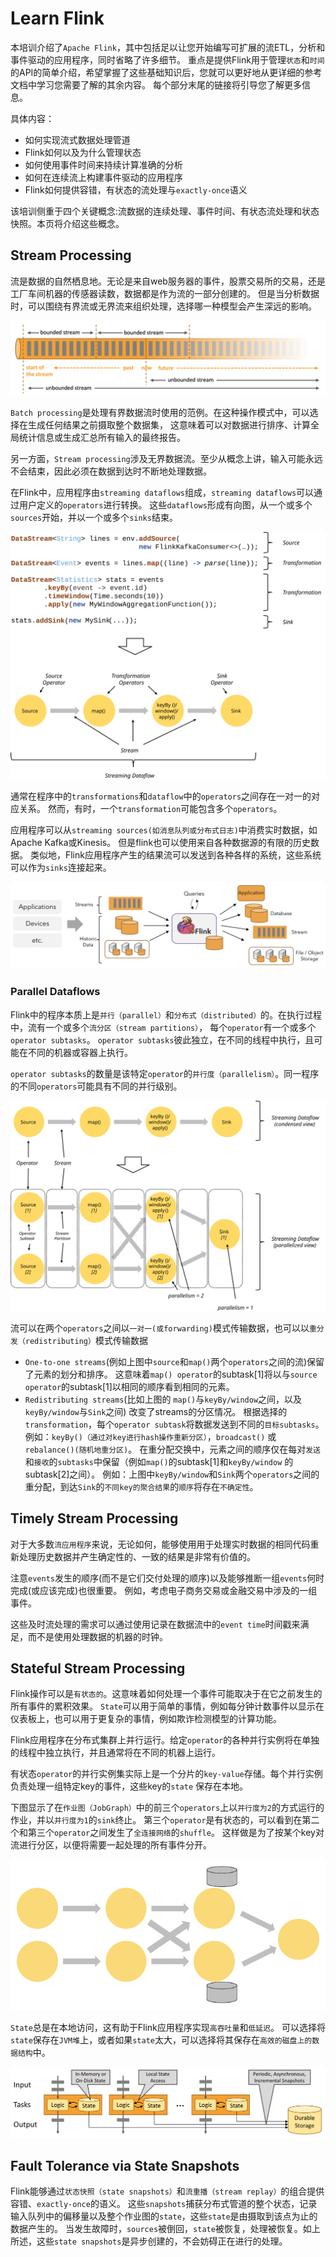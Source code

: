 # Learn Flink

本培训介绍了`Apache Flink`，其中包括足以让您开始编写可扩展的流ETL，分析和事件驱动的应用程序，同时省略了许多细节。
重点是提供Flink用于管理`状态`和`时间`的API的简单介绍，希望掌握了这些基础知识后，您就可以更好地从更详细的参考文档中学习您需要了解的其余内容。
每个部分末尾的链接将引导您了解更多信息。

具体内容：

* 如何实现流式数据处理管道
* Flink如何以及为什么管理状态
* 如何使用事件时间来持续计算准确的分析
* 如何在连续流上构建事件驱动的应用程序
* Flink如何提供容错，有状态的流处理与`exactly-once`语义

该培训侧重于四个关键概念:流数据的连续处理、事件时间、有状态流处理和状态快照。本页将介绍这些概念。

## Stream Processing

流是数据的自然栖息地。无论是来自web服务器的事件，股票交易所的交易，还是工厂车间机器的传感器读数，数据都是作为流的一部分创建的。
但是当分析数据时，可以围绕有界流或无界流来组织处理，选择哪一种模型会产生深远的影响。

![](images/overview/bounded-unbounded.png)

`Batch processing`是处理有界数据流时使用的范例。在这种操作模式中，可以选择在生成任何结果之前摄取整个数据集，
这意味着可以对数据进行排序、计算全局统计信息或生成汇总所有输入的最终报告。

另一方面，`Stream processing`涉及无界数据流。至少从概念上讲，输入可能永远不会结束，因此必须在数据到达时不断地处理数据。

在Flink中，应用程序由`streaming dataflows`组成，`streaming dataflows`可以通过用户定义的`operators`进行转换。
这些`dataflows`形成有向图，从一个或多个`sources`开始，并以一个或多个`sinks`结束。

![](images/overview/program_dataflow.svg)

通常在程序中的`transformations`和`dataflow`中的`operators`之间存在一对一的对应关系。
然而，有时，一个`transformation`可能包含多个`operators`。

应用程序可以从`streaming sources(如消息队列或分布式日志)`中消费实时数据，如Apache Kafka或Kinesis。
但是flink也可以使用来自各种数据源的有限的历史数据。
类似地，Flink应用程序产生的结果流可以发送到各种各样的系统，这些系统可以作为`sinks`连接起来。

![](images/overview/flink-application-sources-sinks.png)

### Parallel Dataflows

Flink中的程序本质上是`并行（parallel）`和`分布式（distributed）`的。在执行过程中，流有一个或多个`流分区（stream partitions）`，
每个`operator`有一个或多个`operator subtasks`。
`operator subtasks`彼此独立，在不同的线程中执行，且可能在不同的机器或容器上执行。

`operator subtasks`的数量是该特定`operator`的`并行度（parallelism）`。同一程序的不同`operators`可能具有不同的并行级别。

![](images/overview/parallel_dataflow.svg)

流可以在两个`operators`之间以`一对一(或forwarding)`模式传输数据，也可以以`重分发（redistributing）`模式传输数据

* `One-to-one streams`(例如上图中`source`和`map()`两个`operators`之间的流)保留了元素的划分和排序。
  这意味着`map() operator`的subtask[1]将以与`source operator`的subtask[1]以相同的顺序看到相同的元素。
* `Redistributing streams`(比如上图的 `map()`与`keyBy/window`之间，以及 `keyBy/window`与`Sink`之间) 改变了streams的分区情况。
  根据选择的`transformation`，每个`operator subtask`将数据发送到不同的`目标subtasks`。
  例如：`keyBy()（通过对key进行hash操作重新分区）`，`broadcast()` 或 `rebalance()(随机地重分区)`。
  在重分配交换中，元素之间的顺序仅在每对`发送`和`接收`的`subtasks`中保留（例如`map()`的subtask[1]和`keyBy/window`
  的subtask[2]之间）。
  例如：上图中`keyBy/window`和`Sink`两个`operators`之间的重分配，到达`Sink`的`不同key的聚合结果`的`顺序`将存在`不确定性`。

## Timely Stream Processing

对于大多数`流应用程序`来说，无论如何，能够使用用于处理实时数据的相同代码重新处理历史数据并产生确定性的、一致的结果是非常有价值的。

注意`events`发生的顺序(而不是它们交付处理的顺序)以及能够推断一组`events`何时完成(或应该完成)也很重要。
例如，考虑电子商务交易或金融交易中涉及的一组事件。

这些及时流处理的需求可以通过使用记录在数据流中的`event time`时间戳来满足，而不是使用处理数据的机器的时钟。

## Stateful Stream Processing

Flink操作可以是`有状态的`。这意味着如何处理一个事件可能取决于在它之前发生的所有事件的累积效果。
`State`可以用于简单的事情，例如每分钟计数事件以显示在仪表板上，也可以用于更复杂的事情，例如欺诈检测模型的计算功能。

Flink应用程序在分布式集群上并行运行。给定`operator`的各种并行实例将在单独的线程中独立执行，并且通常将在不同的机器上运行。

有状态`operator`的并行实例集实际上是一个分片的`key-value`存储。每个并行实例负责处理一组特定key的事件，这些key的`state`
保存在本地。

下图显示了在`作业图（JobGraph）`中的前三个`operators`上以`并行度为2`的方式运行的作业，并以`并行度为1`的`sink`终止。
第三个`operator`是有状态的，可以看到在第二个和第三个`operator`之间发生了`全连接网络`的`shuffle`。
这样做是为了按某个key对流进行分区，以便将需要一起处理的所有事件分开。

![](images/overview/parallel-job.png)

`State`总是在本地访问，这有助于Flink应用程序实现`高吞吐量`和`低延迟`。
可以选择将`state`保存在`JVM堆`上，或者如果`state`太大，可以选择将其保存在`高效的磁盘上的数据结构`中。

![](images/overview/local-state.png)

## Fault Tolerance via State Snapshots

Flink能够通过`状态快照（state snapshots）`和`流重播（stream replay）`的组合提供容错、`exactly-once`的语义。
这些`snapshots`捕获分布式管道的整个状态，记录输入队列中的偏移量以及整个作业图的`state`，这些`state`是由摄取到该点为止的数据产生的。
当发生故障时，`sources`被倒回，`state`被恢复，处理被恢复。如上所述，这些`state snapshots`是异步创建的，不会妨碍正在进行的处理。

